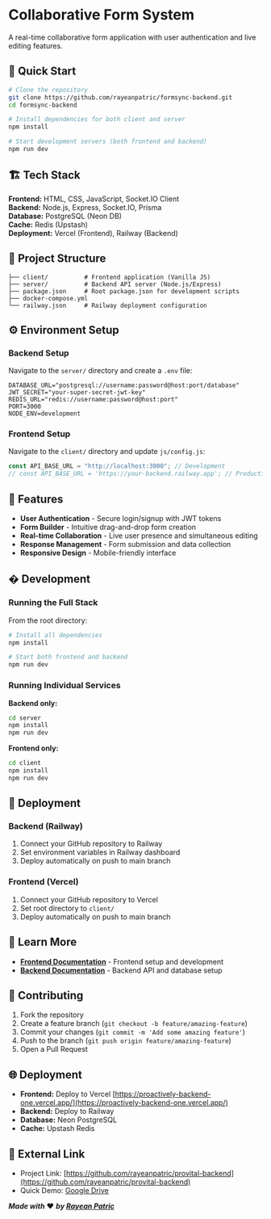 # Collaborative Form System

A real-time collaborative form application with user authentication and live editing features.

## 🚀 Quick Start

```bash
# Clone the repository
git clone https://github.com/rayeanpatric/formsync-backend.git
cd formsync-backend

# Install dependencies for both client and server
npm install

# Start development servers (both frontend and backend)
npm run dev
```

## 🏗️ Tech Stack

**Frontend:** HTML, CSS, JavaScript, Socket.IO Client  
**Backend:** Node.js, Express, Socket.IO, Prisma  
**Database:** PostgreSQL (Neon DB)  
**Cache:** Redis (Upstash)  
**Deployment:** Vercel (Frontend), Railway (Backend)

## 📁 Project Structure

```
├── client/          # Frontend application (Vanilla JS)
├── server/          # Backend API server (Node.js/Express)
├── package.json     # Root package.json for development scripts
├── docker-compose.yml
└── railway.json     # Railway deployment configuration
```

## ⚙️ Environment Setup

### Backend Setup

Navigate to the `server/` directory and create a `.env` file:

```env
DATABASE_URL="postgresql://username:password@host:port/database"
JWT_SECRET="your-super-secret-jwt-key"
REDIS_URL="redis://username:password@host:port"
PORT=3000
NODE_ENV=development
```

### Frontend Setup

Navigate to the `client/` directory and update `js/config.js`:

```javascript
const API_BASE_URL = "http://localhost:3000"; // Development
// const API_BASE_URL = 'https://your-backend.railway.app'; // Production
```

## 🔧 Features

- **User Authentication** - Secure login/signup with JWT tokens
- **Form Builder** - Intuitive drag-and-drop form creation
- **Real-time Collaboration** - Live user presence and simultaneous editing
- **Response Management** - Form submission and data collection
- **Responsive Design** - Mobile-friendly interface

## �️ Development

### Running the Full Stack

From the root directory:

```bash
# Install all dependencies
npm install

# Start both frontend and backend
npm run dev
```

### Running Individual Services

**Backend only:**

```bash
cd server
npm install
npm run dev
```

**Frontend only:**

```bash
cd client
npm install
npm run dev
```

## 🚀 Deployment

### Backend (Railway)

1. Connect your GitHub repository to Railway
2. Set environment variables in Railway dashboard
3. Deploy automatically on push to main branch

### Frontend (Vercel)

1. Connect your GitHub repository to Vercel
2. Set root directory to `client/`
3. Deploy automatically on push to main branch

## 📖 Learn More

- **[Frontend Documentation](client/README.md)** - Frontend setup and development
- **[Backend Documentation](server/README.md)** - Backend API and database setup

## 🤝 Contributing

1. Fork the repository
2. Create a feature branch (`git checkout -b feature/amazing-feature`)
3. Commit your changes (`git commit -m 'Add some amazing feature'`)
4. Push to the branch (`git push origin feature/amazing-feature`)
5. Open a Pull Request

## 🌐 Deployment

- **Frontend:** Deploy to Vercel [https://proactively-backend-one.vercel.app/](https://proactively-backend-one.vercel.app/)
- **Backend:** Deploy to Railway
- **Database:** Neon PostgreSQL
- **Cache:** Upstash Redis

## 🔗 External Link

- Project Link: [https://github.com/rayeanpatric/provital-backend](https://github.com/rayeanpatric/provital-backend)
- Quick Demo: [Google Drive](https://drive.google.com/file/d/1s_7mQYqrhP_1aIFScp9pyfXJsrbWi7RV/view?usp=sharing)

**_Made with_** ❤️ **_by [Rayean Patric](https://github.com/rayeanpatric)_**

